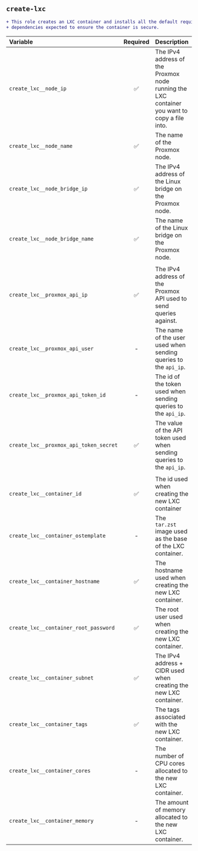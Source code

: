 
## `create-lxc`

```diff
+ This role creates an LXC container and installs all the default required
+ dependencies expected to ensure the container is secure.
```

Variable|Required|Description|Default
:---|:---:|:---|:---:
`create_lxc__node_ip`| ✅ |The IPv4 address of the Proxmox node running the LXC container you want to copy a file into.|-
`create_lxc__node_name`| ✅ |The name of the Proxmox node.|-
`create_lxc__node_bridge_ip`| ✅ |The IPv4 address of the Linux bridge on the Proxmox node.|-
`create_lxc__node_bridge_name`| ✅ |The name of the Linux bridge on the Proxmox node.|-
|||
`create_lxc__proxmox_api_ip`| ✅ |The IPv4 address of the Proxmox API used to send queries against.|-
`create_lxc__proxmox_api_user`| - |The name of the user used when sending queries to the `api_ip`.|`root@pam`
`create_lxc__proxmox_api_token_id`| - |The id of the token used when sending queries to the `api_ip`.|`proxmox-api-token`
`create_lxc__proxmox_api_token_secret`| ✅ |The value of the API token used when sending queries to the `api_ip`.|-
|||
`create_lxc__container_id`| ✅ |The id used when creating the new LXC container|-
`create_lxc__container_ostemplate`| - |The `tar.zst` image used as the base of the LXC container.|`lxc:vztmpl/debian-12-standard_12.7-1_amd64.tar.zst`
`create_lxc__container_hostname`| ✅ |The hostname used when creating the new LXC container.|-
`create_lxc__container_root_password`| ✅ |The root user used when creating the new LXC container.|-
`create_lxc__container_subnet`| ✅ |The IPv4 address + CIDR used when creating the new LXC container.|-
`create_lxc__container_tags`| ✅ |The tags associated with the new LXC container.|-
`create_lxc__container_cores`| - |The number of CPU cores allocated to the new LXC container.|`4`
`create_lxc__container_memory`| - |The amount of memory allocated to the new LXC container.|`2048`

